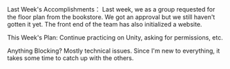 Last Week's Accomplishments：
Last week, we as a group requested for the floor plan from the bookstore. We got an approval but we still haven't gotten it yet.
The front end of the team has also initialized a website.

This Week's Plan:
Continue practicing on Unity, asking for permissions, etc.

Anything Blocking?
Mostly technical issues. Since I'm new to everything, it takes some time to catch up with the others.
